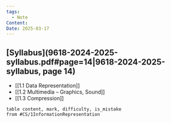 ```yaml
---
tags:
  - Note
Content: 
Date: 2025-03-17
---
```

## [Syllabus](9618-2024-2025-syllabus.pdf#page=14|9618-2024-2025-syllabus, page 14)


- [[1.1 Data Representation]]
- [[1.2 Multimedia – Graphics, Sound]]
- [[1.3 Compression]]

```dataview
table content, mark, difficulty, is_mistake
from #CS/1InformationRepresentation
```

